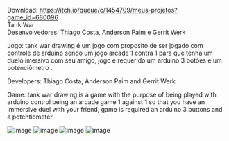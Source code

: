 Download: https://itch.io/queue/c/1454709/meus-projetos?game_id=680096 <br>
Tank War <br>
Desenvolvedores: Thiago Costa, Anderson Paim e Gerrit  Werk

Jogo: tank war drawing é um jogo com proposito de ser jogado com controle de arduino sendo um jogo arcade 1 contra 1
para que  tenha um duelo imersivo com seu amigo, jogo é requerido um arduino 3 botões e um potenciômetro .

Developers: Thiago Costa, Anderson Paim and Gerrit Werk

Game: tank war drawing is a game with the purpose of being played with arduino control being an arcade game 1 against 1
so that you have an immersive duel with your friend, game is required an arduino 3 buttons and a potentiometer.

![image](https://user-images.githubusercontent.com/42255485/111121263-313c2a00-854b-11eb-9e93-77f401b9dff1.png)
![image](https://user-images.githubusercontent.com/42255485/111121313-3ef1af80-854b-11eb-9758-3b5ce424e61e.png)
![image](https://user-images.githubusercontent.com/42255485/111121326-43b66380-854b-11eb-9740-82b30f4c3f77.png)
![image](https://user-images.githubusercontent.com/42255485/111121220-22ee0e00-854b-11eb-9459-350bd6551fb3.png)


